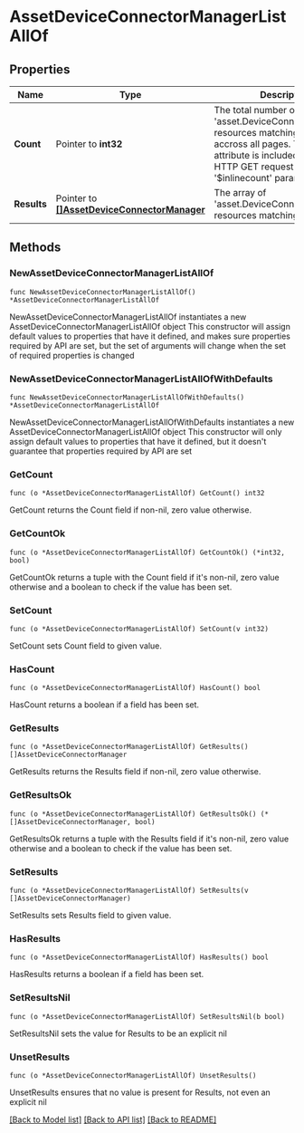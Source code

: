 # AssetDeviceConnectorManagerListAllOf

## Properties

Name | Type | Description | Notes
------------ | ------------- | ------------- | -------------
**Count** | Pointer to **int32** | The total number of &#39;asset.DeviceConnectorManager&#39; resources matching the request, accross all pages. The &#39;Count&#39; attribute is included when the HTTP GET request includes the &#39;$inlinecount&#39; parameter. | [optional] 
**Results** | Pointer to [**[]AssetDeviceConnectorManager**](AssetDeviceConnectorManager.md) | The array of &#39;asset.DeviceConnectorManager&#39; resources matching the request. | [optional] 

## Methods

### NewAssetDeviceConnectorManagerListAllOf

`func NewAssetDeviceConnectorManagerListAllOf() *AssetDeviceConnectorManagerListAllOf`

NewAssetDeviceConnectorManagerListAllOf instantiates a new AssetDeviceConnectorManagerListAllOf object
This constructor will assign default values to properties that have it defined,
and makes sure properties required by API are set, but the set of arguments
will change when the set of required properties is changed

### NewAssetDeviceConnectorManagerListAllOfWithDefaults

`func NewAssetDeviceConnectorManagerListAllOfWithDefaults() *AssetDeviceConnectorManagerListAllOf`

NewAssetDeviceConnectorManagerListAllOfWithDefaults instantiates a new AssetDeviceConnectorManagerListAllOf object
This constructor will only assign default values to properties that have it defined,
but it doesn't guarantee that properties required by API are set

### GetCount

`func (o *AssetDeviceConnectorManagerListAllOf) GetCount() int32`

GetCount returns the Count field if non-nil, zero value otherwise.

### GetCountOk

`func (o *AssetDeviceConnectorManagerListAllOf) GetCountOk() (*int32, bool)`

GetCountOk returns a tuple with the Count field if it's non-nil, zero value otherwise
and a boolean to check if the value has been set.

### SetCount

`func (o *AssetDeviceConnectorManagerListAllOf) SetCount(v int32)`

SetCount sets Count field to given value.

### HasCount

`func (o *AssetDeviceConnectorManagerListAllOf) HasCount() bool`

HasCount returns a boolean if a field has been set.

### GetResults

`func (o *AssetDeviceConnectorManagerListAllOf) GetResults() []AssetDeviceConnectorManager`

GetResults returns the Results field if non-nil, zero value otherwise.

### GetResultsOk

`func (o *AssetDeviceConnectorManagerListAllOf) GetResultsOk() (*[]AssetDeviceConnectorManager, bool)`

GetResultsOk returns a tuple with the Results field if it's non-nil, zero value otherwise
and a boolean to check if the value has been set.

### SetResults

`func (o *AssetDeviceConnectorManagerListAllOf) SetResults(v []AssetDeviceConnectorManager)`

SetResults sets Results field to given value.

### HasResults

`func (o *AssetDeviceConnectorManagerListAllOf) HasResults() bool`

HasResults returns a boolean if a field has been set.

### SetResultsNil

`func (o *AssetDeviceConnectorManagerListAllOf) SetResultsNil(b bool)`

 SetResultsNil sets the value for Results to be an explicit nil

### UnsetResults
`func (o *AssetDeviceConnectorManagerListAllOf) UnsetResults()`

UnsetResults ensures that no value is present for Results, not even an explicit nil

[[Back to Model list]](../README.md#documentation-for-models) [[Back to API list]](../README.md#documentation-for-api-endpoints) [[Back to README]](../README.md)


